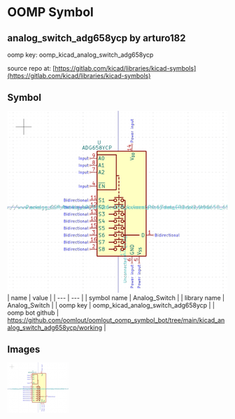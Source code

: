 # OOMP Symbol  
## analog_switch_adg658ycp  by arturo182  
  
oomp key: oomp_kicad_analog_switch_adg658ycp  
  
source repo at: [https://gitlab.com/kicad/libraries/kicad-symbols](https://gitlab.com/kicad/libraries/kicad-symbols)  
## Symbol  
  
[![working.png](working_600.png)](working.png)  
| name | value | 
| --- | --- | 
| symbol name | Analog_Switch | 
| library name | Analog_Switch | 
| oomp key | oomp_kicad_analog_switch_adg658ycp | 
| oomp bot github | https://github.com/oomlout/oomlout_oomp_symbol_bot/tree/main/kicad_analog_switch_adg658ycp/working | 
## Images  
  
[![working.png](working_140.png)](working.png)  
